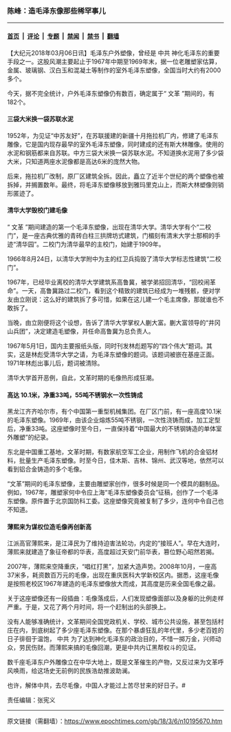 ### 陈峰：造毛泽东像那些稀罕事儿

---

#### [首页](../../../..?n10195670) &nbsp;|&nbsp; [评论](../../../../../epoch-comment?n10195670) &nbsp;|&nbsp; [专题](../../../../../epoch-special?n10195670) &nbsp;|&nbsp; [禁闻](../../../../../epoch-news?n10195670) &nbsp;|&nbsp; [禁书](../../../../../books?n10195670) &nbsp;|&nbsp; [翻墙](https://github.com/gfw-breaker/nogfw/blob/master/README.md?n10195670)


<div class="post_content" id="artbody" itemprop="articleBody">
 <!-- article content begin -->
 <p>
  【大纪元2018年03月06日讯】毛泽东户外塑像，曾经是
  <ok href="https://www.epochtimes.com/gb/tag/%E4%B8%AD%E5%85%B1.html">
   中共
  </ok>
  神化毛泽东的重要手段之一。这股风潮主要起止于1967年中期至1969年末，据一位老雕塑家估算，金属、玻璃钢、汉白玉和混凝土等制作的室外毛泽东塑像，全国当时大约有2000多个。
 </p>
 <p>
  今天，据不完全统计，户外毛泽东塑像仍有数百，确定属于“
  <ok href="https://www.epochtimes.com/gb/tag/%E6%96%87%E9%9D%A9.html">
   文革
  </ok>
  ”期间的，有182个。
 </p>
 <h4>
  <strong>
   三袋大米换一袋苏联水泥
  </strong>
 </h4>
 <p>
  1952年，为见证“中苏友好”，在苏联援建的新疆十月拖拉机厂内，修建了毛泽东雕像，它是国内现存最早的室外毛泽东塑像，同时建成的还有斯大林雕像。使用的水泥和钢筋都来自苏联。中方三袋大米换一袋苏联水泥。不知道换水泥用了多少袋大米，只知道两座水泥像都是高达6米的庞然大物。
 </p>
 <p>
  后来，拖拉机厂改制，原厂区建筑全拆。因此，矗立了近半个世纪的两个塑像也被拆掉，并搁置数年。最终，将毛泽东塑像移放到雅玛里克山上，而斯大林塑像则销形匿迹了。
 </p>
 <h4>
  <strong>
   清华大学毁校门建毛像
  </strong>
 </h4>
 <p>
  “
  <ok href="https://www.epochtimes.com/gb/tag/%E6%96%87%E9%9D%A9.html">
   文革
  </ok>
  ”期间建造的第一个毛泽东塑像，出现在清华大学。清华大学有个“二校门”，是一座古典优雅的青砖白柱三拱牌坊式建筑，门楣刻有清末大学士那桐的手迹“清华园”。二校门为清华最早的主校门，始建于1909年。
 </p>
 <p>
  1966年8月24日，以清华大学附中为主的红卫兵捣毁了清华大学标志性建筑“二校门”。
 </p>
 <p>
  1967年，已经毕业离校的清华大学建筑系高鲁冀，被学弟招回清华，“回校闹革命”。一天，高鲁冀路过二校门，看到这个精致的建筑已经成为一堆残骸，便对学友由立刚说：这么好的建筑拆了多可惜，如果在这儿建一个毛主席像，那就谁也不敢拆了。
 </p>
 <p>
  当晚，由立刚便将这个设想，告诉了清华大学掌权人蒯大富。蒯大富领导的“井冈山兵团”，决定建造毛塑像，并任命高鲁冀为总负责人。
 </p>
 <p>
  1967年5月1日，国内主要报纸头版，同时刊发林彪题写的“四个伟大”题词。其实，这是林彪受清华大学之请，为毛泽东塑像的题词。该题词被嵌在基座正面。1971年林彪出事儿后，题词被清除。
 </p>
 <p>
  清华大学首开恶例，自此，文革时期的毛像热形成狂潮。
 </p>
 <h4>
  <strong>
   高达
  </strong>
  <strong>
   10.1米，净重33吨，55吨不锈钢水一次性铸成
  </strong>
 </h4>
 <p>
  黑龙江齐齐哈尔市，有个中国第一重型机械集团。在厂区门前，有一座高度10.1米的毛泽东塑像。1969年，由该企业熔炼55吨不锈钢，一次性浇铸而成，加工定型后，净重33吨。这座塑像时至今日，一直保持着“中国最大的不锈钢铸造的单体室外雕塑”的纪录。
 </p>
 <p>
  东北是中国重工基地，文革时期，有数家航空军工企业，用制作飞机的合金铝材料，批量生产毛泽东塑像。时至今日，佳木斯、吉林、锦州、武汉等地，依然可以看到铝合金铸造的多个毛像。
 </p>
 <p>
  “文革”期间的毛泽东塑像，主要由雕塑家创作，很多时候是同一个模具的翻制品。例如，1967年，雕塑家何中令应上海“毛泽东塑像委员会”征稿，创作了一个毛泽东塑像。原件置于北京国防科工委。这座塑像究竟被复制了多少，连何中令自己也不知道。
 </p>
 <h4>
  <strong>
   薄熙来为谋权位造毛像再创新高
  </strong>
 </h4>
 <p>
  江派高官薄熙来，是江泽民为了维持迫害法轮功，内定的“接班人”。早在大连时，薄熙来就建造了象征帝都的华表，高度超过天安门前华表，篡位野心昭然若揭。
 </p>
 <p>
  2007年，薄熙来空降重庆，“唱红打黑”，加紧大造声势。2008年10月，一座高37米多，耗资数百万元的毛像，出现在重庆医科大学新校区内。据悉，这座毛像是按照老校区1967年建造的毛泽东塑像放大而成，其高度是历来全国毛像之最。
 </p>
 <p>
  关于这座塑像还有一段插曲：毛像落成后，人们发现塑像面部以及身躯的比例走样严重。于是，又花了两个月时间，将一个赶制出的头部换上。
 </p>
 <p>
  没有人能够准确统计，文革期间全国党政机关、学校、城市公共设施，甚至包括村庄在内，到底树起了多少座毛泽东塑像。在那个暴虐狂乱的年代里，多少老百姓的日子徘徊于温饱，
  <ok href="https://www.epochtimes.com/gb/tag/%E4%B8%AD%E5%85%B1.html">
   中共
  </ok>
  为了达到神化毛泽东的政治目的，不惜一掷万金，兴师动众，劳民伤财。而薄熙来搞的毛像回潮，更是中共内讧黑帮权斗的见证。
 </p>
 <p>
  数千座毛泽东户外雕像立在中华大地上，既是文革催生的产物，又反过来为文革呼风唤雨，给这场史无前例的民族浩劫推波助澜。
 </p>
 <p>
  也许，解体中共，去尽毛像，中国人才能过上苦尽甘来的好日子。#
 </p>
 <p>
  责任编辑：张宪义
 </p>
 <!-- article content end -->
 <div id="below_article_ad">
 </div>
</div>


---

原文链接（需翻墙）：https://www.epochtimes.com/gb/18/3/6/n10195670.htm